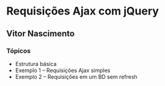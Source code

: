 # Requisições Ajax com jQuery  
## Vitor Nascimento  

### Tópicos  

- Estrutura básica  
- Exemplo 1 – Requisições Ajax simples  
- Exemplo 2 – Requisições em um BD sem refresh  
